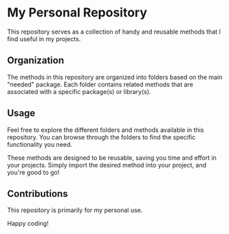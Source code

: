 # My Personal Repository

This repository serves as a collection of handy and reusable methods that I find useful in my projects.

## Organization

The methods in this repository are organized into folders based on the main "needed" package. Each folder contains related methods that are associated with a specific package(s) or library(s).

## Usage

Feel free to explore the different folders and methods available in this repository. You can browse through the folders to find the specific functionality you need.

These methods are designed to be reusable, saving you time and effort in your projects. Simply import the desired method into your project, and you're good to go!

## Contributions

This repository is primarily for my personal use.

Happy coding!
